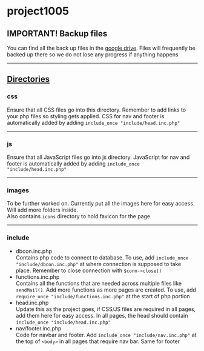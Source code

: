 # project1005

## IMPORTANT! Backup files

You can find all the back up files in the [google drive](https://drive.google.com/drive/folders/1ukoGO-lrBeTLBylbu4-1jGtRL7ZTEHCb?usp=share_link). Files will frequently be backed up there so we do not lose any progress if anything happens

---

## <ins>Directories</ins>

### css

Ensure that all CSS files go into this directory. Remember to add links to your php files so styling gets applied. CSS for nav and footer is automatically added by adding `include_once "include/head.inc.php"`

---

### js

Ensure that all JavaScript files go into js directory. JavaScript for nav and footer is automatically added by adding `include_once "include/head.inc.php"`

---

### images

To be further worked on. Currently put all the images here for easy access. Will add more folders inside. <br>
Also contains `icons` directory to hold favicon for the page

---

### include

- dbcon.inc.php<br>
  Contains php code to connect to database. To use, add `include_once "include/dbcon.inc.php"` at where connection is supposed to take place. Remember to close connection with `$conn->close()`
- functions.inc.php<br>
  Contains all the functions that are needed across multiple files like `sendMail()`. Add more functions as more pages are created. To use, add `require_once "include/functions.inc.php"` at the start of php portion
- head.inc.php<br>
  Update this as the project goes, if CSS/JS files are required in all pages, add them here for easy access. In all pages, the head should contain `include_once "include/head.inc.php"`
- nav/footer.inc.php<br>
  Code for navbar and footer. Add `include_once "include/nav.inc.php"` at the top of `<body>` in all pages that require nav bar. Same for footer
